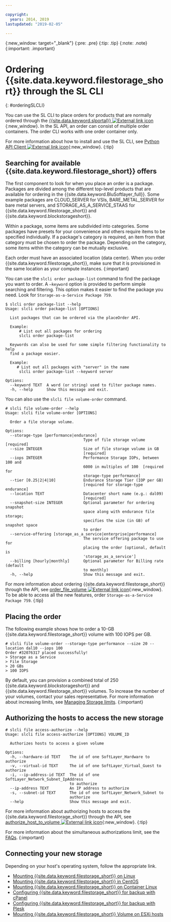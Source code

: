 ```yaml
---

copyright:
  years: 2014, 2019
lastupdated: "2019-02-05"

---
```

{:new_window: target="_blank"}
{:pre: .pre}
{:tip: .tip}
{:note: .note}
{:important: .important}

# Ordering {{site.data.keyword.filestorage_short}} through the SL CLI
{: #orderingSLCLI}

You can use the SL CLI to place orders for products that are normally ordered through the [{{site.data.keyword.slportal}} ![External link icon](../../icons/launch-glyph.svg "External link icon")](https://control.softlayer.com/){:new_window}. In the SL API, an order can consist of multiple order containers. The order CLI works with one order container only.

For more information about how to install and use the SL CLI, see [Python API Client ![External link icon](../../icons/launch-glyph.svg "External link icon")](https://softlayer-python.readthedocs.io/en/latest/cli.html){:new_window}.
{:tip}

## Searching for available {{site.data.keyword.filestorage_short}} offers

The first component to look for when you place an order is a package. Packages are divided among the different top-level products that are available for ordering in the {{site.data.keyword.BluSoftlayer_full}}. Some example packages are CLOUD_SERVER for VSIs, BARE_METAL_SERVER for bare metal servers, and STORAGE_AS_A_SERVICE_STAAS for {{site.data.keyword.filestorage_short}} and {{site.data.keyword.blockstorageshort}}.

Within a package, some items are subdivided into categories. Some packages have presets for your convenience and others require items to be specified individually. If a package's category is required, an item from that category must be chosen to order the package. Depending on the category, some items within the category can be mutually exclusive.

Each order must have an associated location (data center). When you order {{site.data.keyword.filestorage_short}}, make sure that it is provisioned in the same location as your compute instances.
{:important}

You can use the `slcli order package-list` command to find the package you want to order. A `–keyword` option is provided to perform simple searching and filtering. This option makes it easier to find the package you need. Look for `Storage-as-a-Service Package 759`.

```
$ slcli order package-list --help
Usage: slcli order package-list [OPTIONS]

  List packages that can be ordered via the placeOrder API.

  Example:
      # List out all packages for ordering
      slcli order package-list

  Keywords can also be used for some simple filtering functionality to help
  find a package easier.

  Example:
     # List out all packages with "server" in the name
      slcli order package-list --keyword server

Options:
  --keyword TEXT  A word (or string) used to filter package names.
  -h, --help      Show this message and exit.
```

You can also use the `slcli file volume-order` command.

```
# slcli file volume-order --help
Usage: slcli file volume-order [OPTIONS]

  Order a file storage volume.

Options:
  --storage-type [performance|endurance]
                                  Type of file storage volume  [required]
  --size INTEGER                  Size of file storage volume in GB
                                  [required]
  --iops INTEGER                  Performance Storage IOPs, between 100 and
                                  6000 in multiples of 100  [required for
                                  storage-type performance]
  --tier [0.25|2|4|10]            Endurance Storage Tier (IOP per GB)
                                  [required for storage-type endurance]
  --location TEXT                 Datacenter short name (e.g.: dal09)
                                  [required]
  --snapshot-size INTEGER         Optional parameter for ordering snapshot
                                  space along with endurance file storage;
                                  specifies the size (in GB) of snapshot space
                                  to order
  --service-offering [storage_as_a_service|enterprise|performance]
                                  The service offering package to use for
                                  placing the order [optional, default is
                                  'storage_as_a_service']
  --billing [hourly|monthly]      Optional parameter for Billing rate (default
                                  to monthly)
  -h, --help                      Show this message and exit.
```

For more information about ordering {{site.data.keyword.filestorage_short}} through the API, see [order_file_volume ![External link icon](../../icons/launch-glyph.svg "External link icon")](https://softlayer-python.readthedocs.io/en/latest/api/managers/file.html#SoftLayer.managers.file.FileStorageManager.order_file_volume){:new_window}.
To be able to access all the new features, order `Storage-as-a-Service Package 759`.
{:tip}


## Placing the order

The following example shows how to order a 10-GB {{site.data.keyword.filestorage_short}} volume with 100 IOPS per GB.

```
# slcli file volume-order --storage-type performance --size 20 --location dal10 --iops 100
Order #32076317 placed successfully!
> Storage as a Service
> File Storage
> 20 GBs
> 100 IOPS
```

By default, you can provision a combined total of 250 {{site.data.keyword.blockstorageshort}} and {{site.data.keyword.filestorage_short}} volumes. To increase the number of your volumes, contact your sales representative. For more information about increasing limits, see [Managing Storage limits](/docs/infrastructure/FileStorage?topic=FileStorage-managinglimits).
{:important}

## Authorizing the hosts to access the new storage

```
# slcli file access-authorize --help
Usage: slcli file access-authorize [OPTIONS] VOLUME_ID

  Authorizes hosts to access a given volume

Options:
  -h, --hardware-id TEXT    The id of one SoftLayer_Hardware to authorize
  -v, --virtual-id TEXT     The id of one SoftLayer_Virtual_Guest to authorize
  -i, --ip-address-id TEXT  The id of one SoftLayer_Network_Subnet_IpAddress
                            to authorize
  --ip-address TEXT         An IP address to authorize
  -s, --subnet-id TEXT      The id of one SoftLayer_Network_Subnet to
                            authorize
  --help                    Show this message and exit.
```

For more information about authorizing hosts to access the {{site.data.keyword.filestorage_short}} through the API, see [authorize_host_to_volume ![External link icon](../../icons/launch-glyph.svg "External link icon")](https://softlayer-python.readthedocs.io/en/latest/api/managers/file.html#SoftLayer.managers.file.FileStorageManager.authorize_host_to_volume){:new_window}.
{:tip}

For more information about the simultaneous authorizations limit, see the [FAQs](/docs/infrastructure/FileStorage?topic=FileStorage-faqs).
{:important}

## Connecting your new storage

Depending on your host's operating system, follow the appropriate link.
- [Mounting {{site.data.keyword.filestorage_short}} on Linux](/docs/infrastructure/FileStorage?topic=FileStorage-mountingLinux)
- [Mounting {{site.data.keyword.filestorage_short}} in CentOS](/docs/infrastructure/FileStorage?topic=FileStorage-mountingCentOS)
- [Mounting {{site.data.keyword.filestorage_short}} on Container Linux](/docs/infrastructure/FileStorage?topic=FileStorage-mountingCoreOS)
- [Configuring {{site.data.keyword.filestorage_short}} for backup with cPanel](/docs/infrastructure/FileStorage?topic=FileStorage-cPanelBackups)
- [Configuring {{site.data.keyword.filestorage_short}} for backup with Plesk](/docs/infrastructure/FileStorage?topic=FileStorage-PleskBackup)
- [Mounting {{site.data.keyword.filestorage_short}} Volume on ESXi hosts](/docs/infrastructure/FileStorage?topic=FileStorage-architectureguide)
